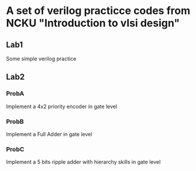# A set of verilog practicce codes from NCKU "Introduction to vlsi design"
## Lab1
Some simple verilog practice

## Lab2
### ProbA
Implement a 4x2 priority encoder in gate level
### ProbB
Implement a Full Adder in gate level
### ProbC 
Implement a 5 bits ripple adder with hierarchy skills in gate level
